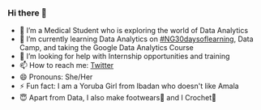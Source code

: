 ### Hi there 👋
- 🔭 I’m a Medical Student who is exploring the world of Data Analytics
- 🌱 I’m currently learning Data Analytics on [#NG30daysoflearning](), Data Camp, and taking the Google Data Analytics Course
- 🤔 I’m looking for help with Internship opportunities and training
- 📫 How to reach me: [Twitter](https://twitter.com/debunmiT)
- 😄 Pronouns: She/Her 
- ⚡ Fun fact: I am a Yoruba Girl from Ibadan who doesn't like Amala
- 😇 Apart from Data, I also make footwears👞 and I Crochet🧶



<!--
**Temyd/Temyd** is a ✨ _special_ ✨ repository because its `README.md` (this file) appears on your GitHub profile.

Here are some ideas to get you started:

